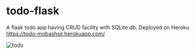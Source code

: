 # todo-flask
A flask todo app having CRUD facility with SQLite db.
Deployed on Heroku
https://todo-mobashsir.herokuapp.com/

![todo](https://user-images.githubusercontent.com/51397434/120936774-3a422f00-c727-11eb-9834-4553b64a6376.png)

